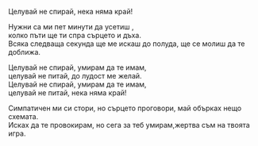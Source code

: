 Целувай не спирай, нека няма край!

Нужни са ми пет минути да усетиш , <br />
колко пъти ще ти спра сърцето и дъха. <br />
Всяка следваща секунда ще ме искаш до полуда, ще се молиш да те доближа.

Целувай не спирай, умирам да те имам, <br />
целувай не питай, до лудост ме желай. <br />
Целувай не спирай, умирам да те имам, <br />
целувай не питай, нека няма край!

Симпатичен ми си стори, но сърцето проговори, май обърках нещо схемата. <br />
Исках да те провокирам, но сега за теб умирам,жертва съм на твоята игра.